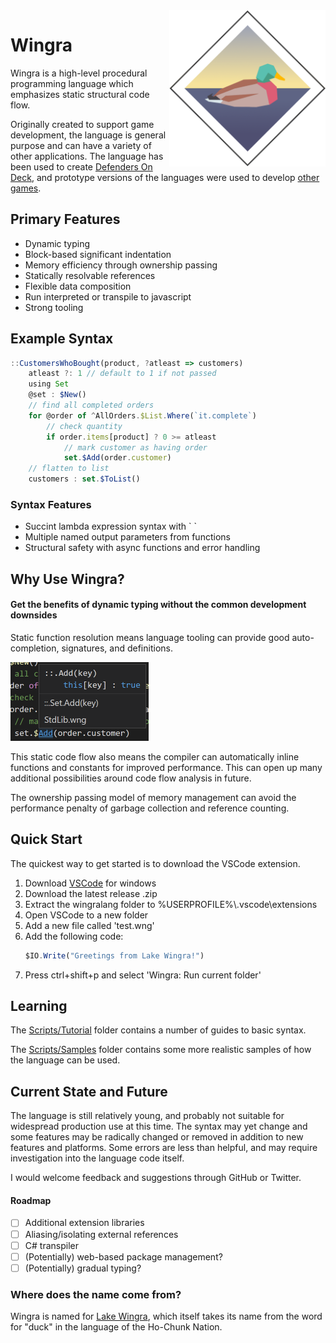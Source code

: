 <img src="images/wingra.png" alt="Logo" width="250" align="right"/>

# Wingra
Wingra is a high-level procedural programming language which emphasizes static structural code flow.

Originally created to support game development, the language is general purpose and can have a variety of other applications. The language has been used to create [Defenders On Deck](https://mercurywave.itch.io/defenders-on-deck), and prototype versions of the languages were used to develop [other](https://mercurywave.itch.io/brinebeards-folly) [games](https://mercurywave.itch.io/file-47-an-incident-in-the-exclusion-zone).

## Primary Features
- Dynamic typing
- Block-based significant indentation
- Memory efficiency through ownership passing
- Statically resolvable references
- Flexible data composition
- Run interpreted or transpile to javascript
- Strong tooling

## Example Syntax
```ts
::CustomersWhoBought(product, ?atleast => customers)
    atleast ?: 1 // default to 1 if not passed
    using Set
    @set : $New()
    // find all completed orders
    for @order of ^AllOrders.$List.Where(`it.complete`)
        // check quantity
        if order.items[product] ? 0 >= atleast
            // mark customer as having order
            set.$Add(order.customer)
    // flatten to list
    customers : set.$ToList()
```
### Syntax Features
- Succint lambda expression syntax with \` \`
- Multiple named output parameters from functions
- Structural safety with async functions and error handling

## Why Use Wingra?

#### Get the benefits of dynamic typing without the common development downsides
Static function resolution means language tooling can provide good auto-completion, signatures, and definitions.

<img src="images/definition.png" alt="Example showing function definition in VSCode" width="221px" />

This static code flow also means the compiler can automatically inline functions and constants for improved performance. This can open up many additional possibilities around code flow analysis in future.

The ownership passing model of memory management can avoid the performance penalty of garbage collection and reference counting.


## Quick Start
The quickest way to get started is to download the VSCode extension.
1. Download [VSCode](https://code.visualstudio.com/) for windows
2. Download the latest release .zip
3. Extract the wingralang folder to %USERPROFILE%\\.vscode\\extensions
4. Open VSCode to a new folder
5. Add a new file called 'test.wng'
6. Add the following code:
    ```ts
    $IO.Write("Greetings from Lake Wingra!")
    ```
8. Press ctrl+shift+p and select 'Wingra: Run current folder'

## Learning
The [Scripts/Tutorial](Scripts/Tutorials) folder contains a number of guides to basic syntax.

The [Scripts/Samples](Scripts/Samples) folder contains some more realistic samples of how the language can be used.

## Current State and Future
The language is still relatively young, and probably not suitable for widespread production use at this time. The syntax may yet change and some features may be radically changed or removed in addition to new features and platforms. Some errors are less than helpful, and may require investigation into the language code itself.

I would welcome feedback and suggestions through GitHub or Twitter.

#### Roadmap
- [ ] Additional extension libraries
- [ ] Aliasing/isolating external references
- [ ] C# transpiler
- [ ] (Potentially) web-based package management?
- [ ] (Potentially) gradual typing?

### Where does the name come from?
Wingra is named for [Lake Wingra](https://en.wikipedia.org/wiki/Lake_Wingra), which itself takes its name from the word for "duck" in the language of the Ho-Chunk Nation.
